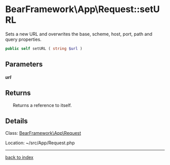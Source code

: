 # BearFramework\App\Request::setURL

Sets a new URL and overwrites the base, scheme, host, port, path and query properties.

```php
public self setURL ( string $url )
```

## Parameters

##### url

## Returns

&nbsp;&nbsp;&nbsp;&nbsp;&nbsp;&nbsp;Returns a reference to itself.

## Details

Class: [BearFramework\App\Request](bearframework.app.request.class.md)

Location: ~/src/App/Request.php

---

[back to index](index.md)

